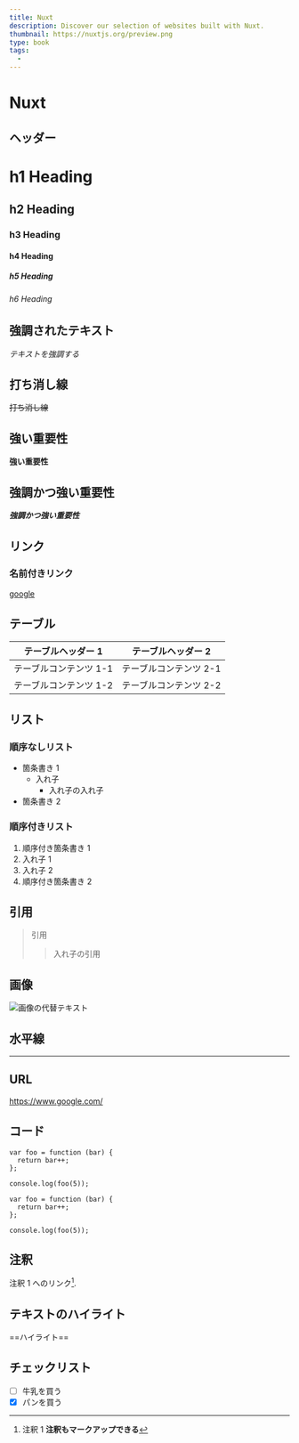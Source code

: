 ```yaml
---
title: Nuxt
description: Discover our selection of websites built with Nuxt.
thumbnail: https://nuxtjs.org/preview.png
type: book
tags:
  -
---
```


# Nuxt

## ヘッダー

# h1 Heading

## h2 Heading

### h3 Heading

#### h4 Heading

##### h5 Heading

###### h6 Heading

## 強調されたテキスト

_テキストを強調する_

## 打ち消し線

~~打ち消し線~~

## 強い重要性

**強い重要性**

## 強調かつ強い重要性

**_強調かつ強い重要性_**

## リンク

### 名前付きリンク

[google](https://www.google.com/)

## テーブル

| テーブルヘッダー 1     | テーブルヘッダー 2     |
| ---------------------- | ---------------------- |
| テーブルコンテンツ 1-1 | テーブルコンテンツ 2-1 |
| テーブルコンテンツ 1-2 | テーブルコンテンツ 2-2 |

## リスト

### 順序なしリスト

- 箇条書き 1
  - 入れ子
    - 入れ子の入れ子
- 箇条書き 2

### 順序付きリスト

1. 順序付き箇条書き 1
1. 入れ子 1
1. 入れ子 2
1. 順序付き箇条書き 2

## 引用

> 引用
>
> > 入れ子の引用

## 画像

![画像の代替テキスト](https://picsum.photos/200/50 '画像タイトル')

## 水平線

---

## URL

https://www.google.com/

## コード

<!-- 実際は半角スペース4つ不要 -->

```js{}[hogehoge.js]
var foo = function (bar) {
  return bar++;
};

console.log(foo(5));
```

```
var foo = function (bar) {
  return bar++;
};

console.log(foo(5));
```

[comment]: <> (## 絵文字)

[comment]: <> (:smile:)

## 注釈

注釈 1 へのリンク[^first].

[^first]: 注釈 1 **注釈もマークアップできる**

## テキストのハイライト

==ハイライト==

## チェックリスト

- [ ] 牛乳を買う
- [x] パンを買う

[comment]: <> (## 説明リスト)

[comment]: <> (名前 1)

[comment]: <> (: 定義 1)

[comment]: <> (定義 1 の改行)

[comment]: <> (名前 2 _名前のマークアッップ_)

[comment]: <> (: 定義 2)

[comment]: <> (## ワーニング)

[comment]: <> (::: warning)

[comment]: <> (これは注意文言です)

[comment]: <> (:::)

[comment]: <> (## 目次)

[comment]: <> ([[toc]])
